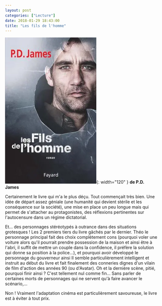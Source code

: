 ```yaml
---
layout: post
categories: ["Lecture"]
date: 2018-01-29 18:43:00
title: "Les fils de l'homme"
---
```


![couverture](/assets/images/couv_lecture/fils_homme.webp){: width="120" } **de P.D. James**

Certainement le livre qui m'a le plus déçu. Tout commençait très bien.
Une idée de départ assez géniale (une humanité qui devient stérile et
les conséquence sur la société), une mise en place un peu longue mais
qui permet de s'attacher au protagonistes, des réflexions pertinentes
sur l'autocensure dans un régime dictatorial.

Et… des personnages stéréotypés à outrance dans des situations
grotesques ! Les 2 premiers tiers du livre gâchés par le dernier. Théo
le personnage principal fait des choix complètement cons (pourquoi voler
une voiture alors qu'il pourrait prendre possession de la maison et
ainsi être à l'abri, il suffit de mettre un couple dans la confidence,
il préfère la solution qui donne sa position à la police…), et
pourquoi avoir développé le personnage du gouverneur ainsi Il semble
particulièrement intelligent et instruit au début du livre et fait
finalement des conneries dignes d'un vilain de film d'action des années
90 (ou d'Avatar). Oh et la dernière scène, pitié, pourquoi finir ainsi ?
C'est tellement nul comme fin… Sans parler de certaines morts de
personnages qui ne servent qu'à faire avancer le scénario,…

Non ! Vraiment l'adaptation cinéma est particulièrement savoureuse, le
livre est à éviter à tout prix.


